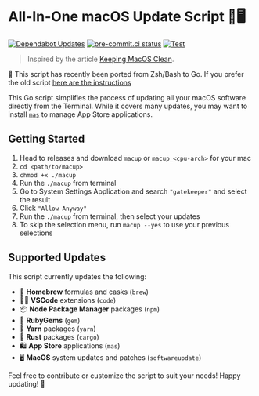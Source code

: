 # All-In-One macOS Update Script 🍎🖥️

[![Dependabot Updates](https://github.com/andmpel/MacOS-All-In-One-Update-Script/actions/workflows/dependabot/dependabot-updates/badge.svg)](https://github.com/andmpel/MacOS-All-In-One-Update-Script/actions/workflows/dependabot/dependabot-updates)
[![pre-commit.ci status](https://results.pre-commit.ci/badge/github/andmpel/MacOS-All-In-One-Update-Script/master.svg)](https://results.pre-commit.ci/latest/github/andmpel/MacOS-All-In-One-Update-Script/master)
[![Test](https://github.com/andmpel/MacOS-All-In-One-Update-Script/actions/workflows/test.yaml/badge.svg)](https://github.com/andmpel/MacOS-All-In-One-Update-Script/actions/workflows/test.yaml)

> Inspired by the article
[Keeping MacOS Clean](https://waxzce.medium.com/keeping-macos-clean-this-is-my-osx-brew-update-cli-command-6c8f12dc1731).

🔔 This script has recently been ported from Zsh/Bash to Go. If you prefer the old script [here are the instructions]([https://github.com/andmpel/MacOS-All-In-One-Update-Script/blob/ReadMe-Revise/zsh-instructions.md](https://github.com/andmpel/macos-all-in-one-update-script))

This Go script simplifies the process of updating all your macOS software directly from the Terminal. While it covers many updates, you may want to install [`mas`](https://github.com/mas-cli/mas) to manage App Store applications.

## Getting Started

1. Head to releases and download `macup` or `macup_<cpu-arch>` for your mac
2. `cd <path/to/macup>`
3. `chmod +x ./macup`
4. Run the `./macup` from terminal
5. Go to System Settings Application and search `"gatekeeper"` and select the result
6. Click `"Allow Anyway"`
7. Run the `./macup` from terminal, then select your updates
8. To skip the selection menu, run `macup --yes` to use your previous selections

## Supported Updates

This script currently updates the following:

- 🍺 **Homebrew** formulas and casks (`brew`)
- 🧑‍💻 **VSCode** extensions (`code`)
- 📦 **Node Package Manager** packages (`npm`)
- 💎 **RubyGems** (`gem`)
- 🧶 **Yarn** packages (`yarn`)
- 🚚 **Rust** packages (`cargo`)
- 🛍 **App Store** applications (`mas`)
- 🖥 **MacOS** system updates and patches (`softwareupdate`)

Feel free to contribute or customize the script to suit your needs! Happy updating! 🎉
